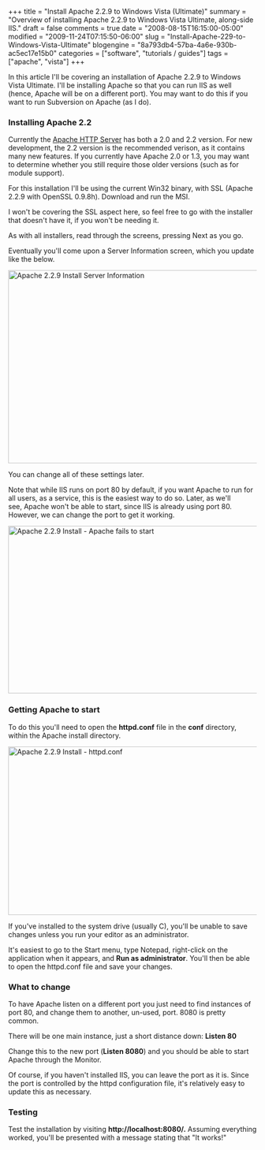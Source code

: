 +++
title = "Install Apache 2.2.9 to Windows Vista (Ultimate)"
summary = "Overview of installing Apache 2.2.9 to Windows Vista Ultimate, along-side IIS."
draft = false
comments = true
date = "2008-08-15T16:15:00-05:00"
modified = "2009-11-24T07:15:50-06:00"
slug = "Install-Apache-229-to-Windows-Vista-Ultimate"
blogengine = "8a793db4-57ba-4a6e-930b-ac5ec17e15b0"
categories = ["software", "tutorials / guides"]
tags = ["apache", "vista"]
+++

<p>In this article I'll be covering an installation of Apache 2.2.9 to Windows Vista Ultimate. I'll be installing Apache so that you can run IIS as well (hence, Apache will be on a different port). You may want to do this if you want to run Subversion on Apache (as I do).</p>
<h3>Installing Apache 2.2</h3>
<p>Currently the <a rel="external" href="http://httpd.apache.org/">Apache HTTP Server</a> has both a 2.0 and 2.2 version. For new development, the 2.2 version is the recommended verison, as it contains many new features. If you currently have Apache 2.0 or 1.3, you may want to determine whether you still require those older versions (such as for module support).</p>
<p>For this installation I'll be using the current Win32 binary, with SSL (Apache 2.2.9 with OpenSSL 0.9.8h). Download and run the MSI.</p>
<div class="note">
<p>I won't be covering the SSL aspect here, so feel free to go with the installer that doesn't have it, if you won't be needing it.</p>
</div>
<p>As with all installers, read through the screens, pressing Next as you go.</p>
<p>Eventually you'll come upon a Server Information screen, which you update like the below.</p>
<p><img title="Apache 2.2.9 Install Server Information" src="http://media.jamesrskemp.com/graphics/apache_http/apache_2.2.9_install_04.jpg" alt="Apache 2.2.9 Install Server Information" width="514" height="392" /></p>
<p>You can change all of these settings later.</p>
<p>Note that while IIS runs on port 80 by default,&nbsp;if you want Apache to run for all users, as a service, this is the&nbsp;easiest way to do so. Later, as we'll see,&nbsp;Apache&nbsp;won't be able to start, since IIS is already using port 80. However, we can&nbsp;change the port to get it working.</p>
<p><img title="Apache 2.2.9 Install - Apache fails to start" src="http://media.jamesrskemp.com/graphics/apache_http/apache_2.2.9_install_08.jpg" alt="Apache 2.2.9 Install - Apache fails to start" width="677" height="340" /></p>
<h3>Getting Apache to start</h3>
<p>To do this you'll need to open the <strong>httpd.conf</strong> file in the <strong>conf</strong> directory, within the Apache install directory.</p>
<p><img title="Apache 2.2.9 Install - httpd.conf" src="http://media.jamesrskemp.com/graphics/apache_http/apache_2.2.9_install_11.jpg" alt="Apache 2.2.9 Install - httpd.conf" width="541" height="342" /></p>
<p>If you've installed to the system drive (usually C), you'll be unable to save changes unless you run your editor as an administrator.</p>
<p>It's easiest to go to the Start menu, type Notepad, right-click on the application when it appears, and <strong>Run as administrator</strong>. You'll then be able to open the httpd.conf file and save your changes.</p>
<h3>What to change</h3>
<p>To have Apache listen on a different port you just need to find instances of port 80, and change them to another, un-used, port. 8080 is pretty common.</p>
<p>There will be one main instance, just a short distance down: <strong>Listen 80</strong></p>
<p>Change this to the new port (<strong>Listen 8080</strong>) and you should be able to start Apache through the Monitor.</p>
<div class="note">
<p>Of course, if you haven't installed IIS, you can leave the port as it is. Since the port is controlled by the httpd configuration file, it's relatively easy to update this as necessary.</p>
</div>
<h3>Testing</h3>
<p>Test the installation by visiting <strong>http://localhost:8080/.</strong> Assuming everything worked, you'll be presented with a message stating that "It works!"</p>
